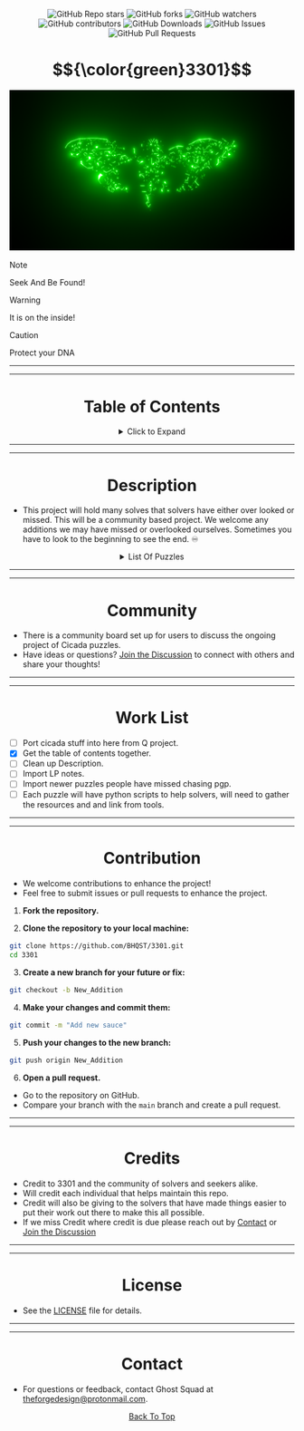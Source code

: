 <a id="top"></a>

<p align="center">
  <img src="https://img.shields.io/github/stars/BHQST/3301" alt="GitHub Repo stars">
  <img src="https://img.shields.io/github/forks/BHQST/3301" alt="GitHub forks">
  <img src="https://img.shields.io/github/watchers/BHQST/3301" alt="GitHub watchers">
  <img src="https://img.shields.io/github/contributors-anon/BHQST/3301" alt="GitHub contributors">
  <img src="https://img.shields.io/github/downloads/BHQST/3301/total" alt="GitHub Downloads">
  <img src="https://img.shields.io/github/issues/BHQST/3301" alt="GitHub Issues">
  <img src="https://img.shields.io/github/issues-pr/BHQST/3301" alt="GitHub Pull Requests">
</p>

<h1 id="centered-header" align="center">$${\color{green}3301}$$</h1> 

![Logo](Logo.png)

> [!NOTE]  
> Seek And Be Found!

> [!WARNING]
> It is on the inside!

> [!CAUTION]
> Protect your DNA

***
***

<h1 align="center">Table of Contents</h1>

<div align="center">
  <details>
    <summary>Click to Expand</summary>
    <div style="display: inline-block; text-align: left;">
      <ul style="list-style-type: disc; margin: 0; padding: 0;">
        <li><a href="#Description">Description</a></li>
        <li><a href="#Community">Community</a></li>
        <li><a href="#Work List">Work List</a></li>
        <li><a href="#Contribution">Contribution</a></li>
        <li><a href="#Credits">Credits</a></li>
        <li><a href="#License">License</a></li>
        <li><a href="#Contact">Contact</a></li>
      </ul>
    </div>
  </details>
</div>


***
***

<h1 align="center">Description</h1>

- This project will hold many solves that solvers have either over looked or missed. This will be a community based project. We welcome any additions we may have missed or overlooked ourselves. Sometimes you have to look to the beginning to see the end. ♾️ 

<div align="center">
  <details>
    <summary>List Of Puzzles</summary>
    <div>
      <p><a href="https://test.com">BBC</a></p>
      <p><a href="https://test.com">Pi_Mobi</a></p>
    </div>
  </details>
</div>

***
***

<h1 align="center">Community</h1>

- There is a community board set up for users to discuss the ongoing project of Cicada puzzles.
- Have ideas or questions? [Join the Discussion](https://github.com/BHQST/3301/discussions) to connect with others and share your thoughts!

***
***

<h1 align="center">Work List</h1>

  - [ ] Port cicada stuff into here from Q project.
  - [x] Get the table of contents together.
  - [ ] Clean up Description.
  - [ ] Import LP notes.
  - [ ] Import newer puzzles people have missed chasing pgp.
  - [ ] Each puzzle will have python scripts to help solvers, will need to gather the resources and and link from tools. 

***
***

<h1 align="center">Contribution</h1>

 - We welcome contributions to enhance the project!
 - Feel free to submit issues or pull requests to enhance the project.

1. **Fork the repository.**

2. **Clone the repository to your local machine:**
```bash
git clone https://github.com/BHQST/3301.git
cd 3301
```
3. **Create a new branch  for your future or fix:**
```bash
git checkout -b New_Addition
```
4. **Make your changes and commit them:**
```bash
git commit -m "Add new sauce"
```
5. **Push your changes to the new branch:**
```bash
git push origin New_Addition
```
6. **Open a pull request.**
 - Go to the repository on GitHub.
 - Compare your branch with the `main` branch and create a pull request.

***
***

<h1 align="center">Credits</h1>

- Credit to 3301 and the community of solvers and seekers alike.
- Will credit each individual that helps maintain this repo.
- Credit will also be giving to the solvers that have made things easier to put their work out there to make this all possible.
- If we miss Credit where credit is due please reach out by [Contact](#Contact) or [Join the Discussion](https://github.com/BHQST/3301/discussions)

***
***

<h1 align="center">License</h1>

- See the [LICENSE](LICENSE) file for details.

***
***

<h1 align="center">Contact</h1>

- For questions or feedback, contact Ghost Squad at theforgedesign@protonmail.com.

<p align="center">
  <a href="#top">Back To Top</a>
</p>

